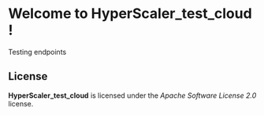 # Welcome to HyperScaler_test_cloud !


Testing endpoints



## License

**HyperScaler_test_cloud** is licensed under the *Apache Software License 2.0* license.
